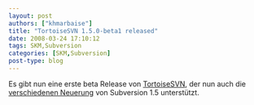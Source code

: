 ```yaml
---
layout: post
authors: ["khmarbaise"]
title: "TortoiseSVN 1.5.0-beta1 released"
date: 2008-03-24 17:10:12
tags: SKM,Subversion
categories: [SKM,Subversion]
post-type: blog
---
```

Es gibt nun eine erste beta Release von <a href="http://www.tortoisesvn.org"  title="TortoiseSVN">TortoiseSVN</a>, der nun auch die <a href="http://tortoisesvn.tigris.org/tsvn_1.5_releasenotes.html"  title="Release Notes 1.5">verschiedenen Neuerung</a> von Subversion 1.5 unterstützt.
